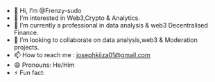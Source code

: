 - 👋 Hi, I’m @Frenzy-sudo
- 👀 I’m interested in Web3,Crypto & Analytics.
- 🌱 I’m currently a professional in data analysis & web3 Decentralised Finance.
- 💞️ I’m looking to collaborate on data analysis,web3 & Moderation projects.
- 📫 How to reach me : josephkiiza01@gmail.com
- 😄 Pronouns: He/Him
- ⚡ Fun fact: 

<!---
Frenzy-sudo/Frenzy-sudo is a ✨ special ✨ repository because its `README.md` (this file) appears on your GitHub profile.
You can click the Preview link to take a look at your changes.
--->
